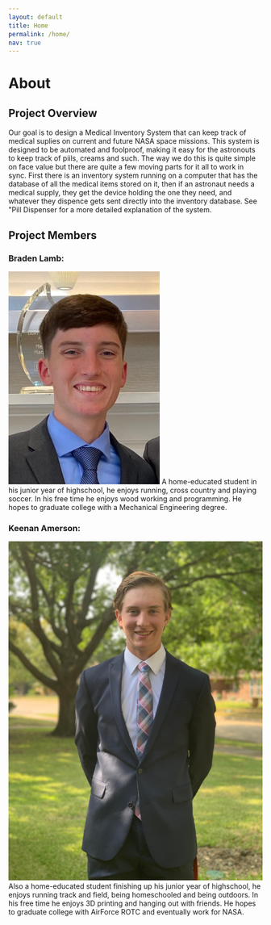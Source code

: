 ```yaml
---
layout: default
title: Home
permalink: /home/
nav: true
---
```

# About

## Project Overview
Our goal is to design a Medical Inventory System that can keep track of medical suplies on current and future NASA space missions.  This system is designed to be automated and foolproof, making it easy for the astronouts to keep track of piils, creams and such.  The way we do this is quite simple on face value but there are quite a few moving parts for it all to work in sync.  First there is an inventory system running on a computer that has the database of all the medical items stored on it, then if an astronaut needs a medical supply, they get the device holding the one they need, and whatever they dispence gets sent directly into the inventory database.  See "Pill Dispenser for a more detailed explanation of the system.


## Project Members

### Braden Lamb:
![Braden](/images/Braden%20headshot.jpg) 
A home-educated student in his junior year of highschool, he enjoys running, cross country and playing soccer.  In his free time he enjoys wood working and programming.  He hopes to graduate college with a Mechanical Engineering degree.

### Keenan Amerson:
![Keenan](/images//Keenan%20Headshot%20copy.png)
Also a home-educated student finishing up his junior year of highschool, he enjoys running track and field, being homeschooled and being outdoors.  In his free time he enjoys 3D printing and hanging out with friends.  He hopes to graduate college with AirForce ROTC and eventually work for NASA.